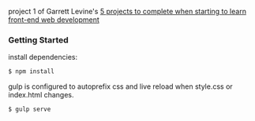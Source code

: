 project 1 of Garrett Levine's [5 projects to complete when starting to learn front-end web development](https://medium.com/@GarrettLevine/5-projects-to-complete-when-starting-to-learn-front-end-web-development-48e8a1ce3178)

### Getting Started

install dependencies:

```sh
$ npm install
```

gulp is configured to autoprefix css and live reload when style.css or index.html changes.

```sh
$ gulp serve
```